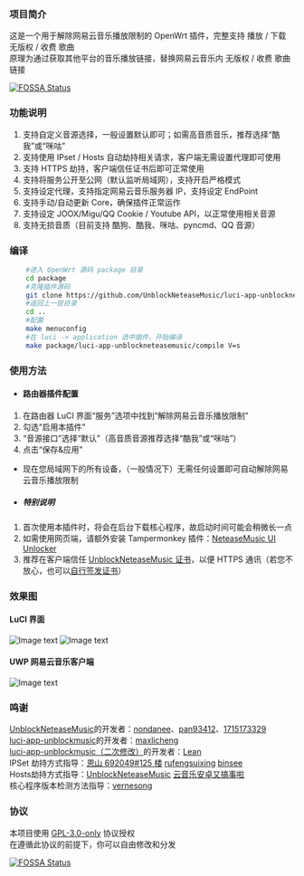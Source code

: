 ### 项目简介
这是一个用于解除网易云音乐播放限制的 OpenWrt 插件，完整支持 播放 / 下载 无版权 / 收费 歌曲<br/>
原理为通过获取其他平台的音乐播放链接，替换网易云音乐内 无版权 / 收费 歌曲链接<br/>

[![FOSSA Status](https://app.fossa.com/api/projects/git%2Bgithub.com%2FUnblockNeteaseMusic%2Fluci-app-unblockneteasemusic.svg?type=shield)](https://app.fossa.com/projects/git%2Bgithub.com%2FUnblockNeteaseMusic%2Fluci-app-unblockneteasemusic?ref=badge_shield)

### 功能说明
1. 支持自定义音源选择，一般设置默认即可；如需高音质音乐，推荐选择“酷我”或“咪咕”
2. 支持使用 IPset / Hosts 自动劫持相关请求，客户端无需设置代理即可使用
3. 支持 HTTPS 劫持，客户端信任证书后即可正常使用
4. 支持将服务公开至公网（默认监听局域网），支持开启严格模式
5. 支持设定代理，支持指定网易云音乐服务器 IP，支持设定 EndPoint
6. 支持手动/自动更新 Core，确保插件正常运作
7. 支持设定 JOOX/Migu/QQ Cookie / Youtube API，以正常使用相关音源
8. 支持无损音质（目前支持 酷狗、酷我、咪咕、pyncmd、QQ 音源）

### 编译
```bash
    #进入 OpenWrt 源码 package 目录
    cd package
    #克隆插件源码
    git clone https://github.com/UnblockNeteaseMusic/luci-app-unblockneteasemusic.git
    #返回上一层目录
    cd ..
    #配置
    make menuconfig
    #在 luci -> application 选中插件，开始编译
    make package/luci-app-unblockneteasemusic/compile V=s
```

### 使用方法
- #### 路由器插件配置
1. 在路由器 LuCI 界面“服务”选项中找到“解除网易云音乐播放限制”
2. 勾选“启用本插件”
3. “音源接口”选择“默认”（高音质音源推荐选择“酷我”或“咪咕”）
4. 点击“保存&应用”
- 现在您局域网下的所有设备，（一般情况下）无需任何设置即可自动解除网易云音乐播放限制
- ##### 特别说明
1. 首次使用本插件时，将会在后台下载核心程序，故启动时间可能会稍微长一点
2. 如需使用网页端，请额外安装 Tampermonkey 插件：[NeteaseMusic UI Unlocker](https://greasyfork.org/zh-CN/scripts/382285-neteasemusic-ui-unlocker)
3. 推荐在客户端信任 [UnblockNeteaseMusic 证书](https://raw.githubusercontent.com/UnblockNeteaseMusic/server/enhanced/ca.crt)，以便 HTTPS 通讯（若您不放心，也可以[自行签发证书](https://github.com/nondanee/UnblockNeteaseMusic/issues/48#issuecomment-477870013)）

### 效果图
#### LuCI 界面
  ![Image text](https://raw.githubusercontent.com/UnblockNeteaseMusic/luci-app-unblockneteasemusic/js/views/view1.jpg)
  ![Image text](https://raw.githubusercontent.com/UnblockNeteaseMusic/luci-app-unblockneteasemusic/js/views/view2.jpg)
#### UWP 网易云音乐客户端
  ![Image text](https://raw.githubusercontent.com/UnblockNeteaseMusic/luci-app-unblockneteasemusic/js/views/view3.jpg)

### 鸣谢
[UnblockNeteaseMusic](https://github.com/UnblockNeteaseMusic/server)的开发者：[nondanee](https://github.com/nondanee)、[pan93412](https://github.com/pan93412)、[1715173329](https://github.com/1715173329)<br/>
[luci-app-unblockmusic](https://github.com/maxlicheng/luci-app-unblockmusic)的开发者：[maxlicheng](https://github.com/maxlicheng)<br/>
[luci-app-unblockmusic（二次修改）](https://github.com/coolsnowwolf/lede/tree/master/package/lean/luci-app-unblockmusic)的开发者：[Lean](https://github.com/coolsnowwolf)<br/>
IPSet 劫持方式指导：[恩山 692049#125 楼](https://www.right.com.cn/forum/forum.php?mod=viewthread&tid=692049&page=9#pid4104303) [rufengsuixing](https://github.com/rufengsuixing/luci-app-unblockmusic) [binsee](https://github.com/binsee/luci-app-unblockmusic)<br/>
Hosts劫持方式指导：[UnblockNeteaseMusic](https://github.com/nondanee/UnblockNeteaseMusic) [云音乐安卓又搞事啦](https://jixun.moe/post/netease-android-hosts-bypass/)<br/>
核心程序版本检测方法指导：[vernesong](https://github.com/vernesong)

### 协议
本项目使用 [GPL-3.0-only](https://spdx.org/licenses/GPL-3.0-only.html) 协议授权<br/>
在遵循此协议的前提下，你可以自由修改和分发

[![FOSSA Status](https://app.fossa.com/api/projects/git%2Bgithub.com%2FUnblockNeteaseMusic%2Fluci-app-unblockneteasemusic.svg?type=large)](https://app.fossa.com/projects/git%2Bgithub.com%2FUnblockNeteaseMusic%2Fluci-app-unblockneteasemusic?ref=badge_large)
